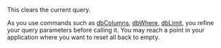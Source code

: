 This clears the current query. 

As you use commands such as [dbColumns](api/dbColumns.md), [dbWhere](api/dbWhere.md), [dbLimit](api/dbLimit.md),
you refine your query parameters before calling it. You may reach a point in your application where you want to reset all back to empty.
